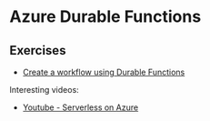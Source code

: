 # Azure Durable Functions

## Exercises

- [Create a workflow using Durable Functions](https://learn.microsoft.com/en-us/training/modules/create-long-running-serverless-workflow-with-durable-functions/4-exercise-create-a-workflow-using-durable-functions/?ns-enrollment-type=learningpath&ns-enrollment-id=learn.create-serverless-applications)


Interesting videos:
- [Youtube - Serverless on Azure](https://www.youtube.com/@marcduiker-serverless)
